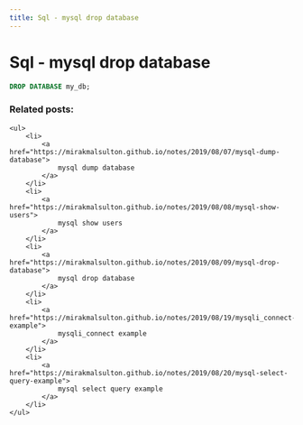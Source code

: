 ```yaml
---
title: Sql - mysql drop database
---
```


<h1 class="header">Sql - mysql drop database</h1>

```sql
DROP DATABASE my_db;
```


<div class="related_posts_block">
    <h3>Related posts:</h3>

    <ul>
        <li>
            <a href="https://mirakmalsulton.github.io/notes/2019/08/07/mysql-dump-database">
                mysql dump database
            </a>
        </li>
        <li>
            <a href="https://mirakmalsulton.github.io/notes/2019/08/08/mysql-show-users">
                mysql show users
            </a>
        </li>
        <li>
            <a href="https://mirakmalsulton.github.io/notes/2019/08/09/mysql-drop-database">
                mysql drop database
            </a>
        </li>
		<li>
            <a href="https://mirakmalsulton.github.io/notes/2019/08/19/mysqli_connect-example">
                mysqli_connect example
            </a>
        </li>
		<li>
            <a href="https://mirakmalsulton.github.io/notes/2019/08/20/mysql-select-query-example">
                mysql select query example
            </a>
        </li>
    </ul>
</div>